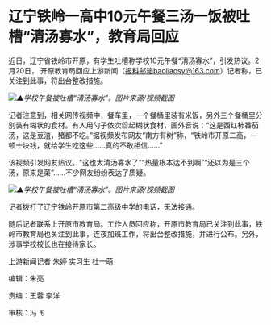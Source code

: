 # 辽宁铁岭一高中10元午餐三汤一饭被吐槽“清汤寡水”，教育局回应

近日，辽宁省铁岭市开原，有学生吐槽称学校10元午餐“清汤寡水”，引发热议。2月20日，
开原教育局回应上游新闻（报料邮箱baoliaosy@163.com）记者称，已关注到此事，将出台整改措施。

![](https://inews.gtimg.com/om_bt/O0ODJabcn7jX9ad0PRK9Q0vjcXAnhsIIH_U3WnPIBA5v8AA/1000)_▲学校午餐被吐槽“清汤寡水”。图片来源/视频截图_

记者注意到，相关网传视频中，餐车里，一个餐桶里装有米饭，另外三个餐桶里分别装有糊状的食材。有人用勺子依次舀起糊状食材，画外音说：“这是西红柿番茄汤，这是豆渣，猪都不吃。”据视频发布网友“南方有树”称，“铁岭市开原二高，一顿十块钱，就给学生吃这些……真的不敢相信……”

该视频引发网友热议。“这也太清汤寡水了”“热量根本达不到啊”“还以为是三个汤，原来是菜”……不少网友纷纷表达了质疑。

![](https://inews.gtimg.com/om_bt/OxQCD_rjLpuxLujqkyIIkIi37YhZ_gXqEiYFuRPf3IyZUAA/1000)_▲学校午餐被吐槽“清汤寡水”。图片来源/视频截图_

记者拨打了辽宁铁岭开原市第二高级中学的电话，无法接通。

随后记者联系上开原市教育局。工作人员回应称，开原市教育局已关注到此事，铁岭市教育局也关注到此事，连夜加班工作，将出台整改措施，并进行公布。另外，涉事学校校长也在接待家长。

上游新闻记者 朱婷 实习生 杜一萌

编辑：朱亮

责编：王蓉 李洋

审核：冯飞

